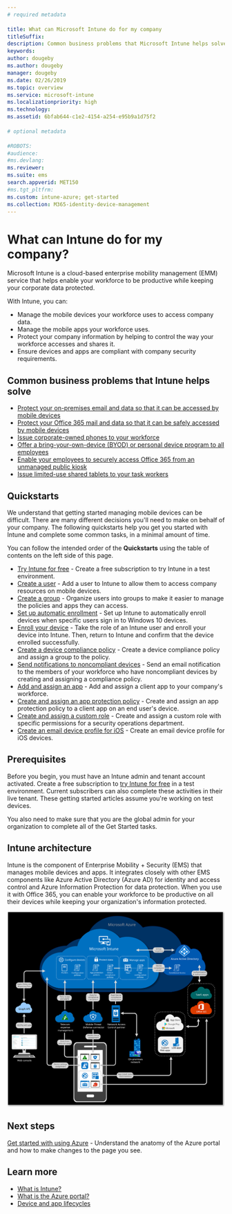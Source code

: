 ```yaml
---
# required metadata

title: What can Microsoft Intune do for my company
titleSuffix: 
description: Common business problems that Microsoft Intune helps solve.
keywords:
author: dougeby
ms.author: dougeby
manager: dougeby
ms.date: 02/26/2019
ms.topic: overview
ms.service: microsoft-intune
ms.localizationpriority: high
ms.technology:
ms.assetid: 6bfab644-c1e2-4154-a254-e95b9a1d75f2

# optional metadata

#ROBOTS:
#audience:
#ms.devlang:
ms.reviewer:
ms.suite: ems
search.appverid: MET150
#ms.tgt_pltfrm:
ms.custom: intune-azure; get-started
ms.collection: M365-identity-device-management
---
```


# What can Intune do for my company?
Microsoft Intune is a cloud-based enterprise mobility management (EMM) service that helps enable your workforce to be productive while keeping your corporate data protected.

With Intune, you can:

- Manage the mobile devices your workforce uses to access company data.
- Manage the mobile apps your workforce uses.
- Protect your company information by helping to control the way your workforce accesses and shares it.
- Ensure devices and apps are compliant with company security requirements.

## Common business problems that Intune helps solve

* [Protect your on-premises email and data so that it can be accessed by mobile devices](common-scenarios.md#protecting-your-on-premises-email-and-data-so-it-can-be-safely-accessed-by-mobile-devices)
* [Protect your Office 365 mail and data so that it can be safely accessed by mobile devices](common-scenarios.md#protecting-your-office-365-email-and-data-so-it-can-be-safely-accessed-by-mobile-devices)
* [Issue corporate-owned phones to your workforce](common-scenarios.md#issue-corporate-owned-phones-to-your-employees)
* [Offer a bring-your-own-device (BYOD) or personal device program to all employees](common-scenarios.md#offer-a-bring-your-own-device-program-to-all-employees)
* [Enable your employees to securely access Office 365 from an unmanaged public kiosk](common-scenarios.md#enable-your-employees-to-securely-access-office-365-from-an-unmanaged-public-kiosk)
* [Issue limited-use shared tablets to your task workers](common-scenarios.md#issue-limited-use-shared-tablets-to-your-employees)

## Quickstarts

We understand that getting started managing mobile devices can be difficult. There are many different decisions you'll need to make on behalf of your company. The following quickstarts help you get you started with Intune and complete some common tasks, in a minimal amount of time.

You can follow the intended order of the **Quickstarts** using the table of contents on the left side of this page.

- [Try Intune for free](free-trial-sign-up.md) - Create a free subscription to try Intune in a test environment.    
- [Create a user](quickstart-create-user.md) - Add a user to Intune to allow them to access company resources on mobile devices.
- [Create a group](quickstart-create-group.md) - Organize users into groups to make it easier to manage the policies and apps they can access.
- [Set up automatic enrollment](enrollment/quickstart-setup-auto-enrollment.md) - Set up Intune to automatically enroll devices when specific users sign in to Windows 10 devices.
- [Enroll your device](enrollment/quickstart-enroll-windows-device.md) - Take the role of an Intune user and enroll your device into Intune. Then, return to Intune and confirm that the device enrolled successfully.
- [Create a device compliance policy](protect/quickstart-set-password-length-android.md) - Create a device compliance policy and assign a group to the policy.
- [Send notifications to noncompliant devices](protect/quickstart-send-notification.md) - Send an email notification to the members of your workforce who have noncompliant devices by creating and assigning a compliance policy.
- [Add and assign an app](apps/quickstart-add-assign-app.md) - Add and assign a client app to your company's workforce.
- [Create and assign an app protection policy](apps/quickstart-create-assign-app-policy.md) - Create and assign an app protection policy to a client app on an end user's device.
- [Create and assign a custom role](quickstart-create-custom-role.md) - Create and assign a custom role with specific permissions for a security operations department. 
- [Create an email device profile for iOS](configuration/quickstart-email-profile.md) - Create an email device profile for iOS devices.

## Prerequisites

Before you begin, you must have an Intune admin and tenant account activated. Create a free subscription to [try Intune for free](free-trial-sign-up.md) in a test environment. Current subscribers can also complete these activities in their live tenant. These getting started articles assume you're working on test devices.

You also need to make sure that you are the global admin for your organization to complete all of the Get Started tasks.

## Intune architecture

Intune is the component of Enterprise Mobility + Security (EMS) that manages mobile devices and apps. It integrates closely with other EMS components like Azure Active Directory (Azure AD) for identity and access control and Azure Information Protection for data protection. When you use it with Office 365, you can enable your workforce to be productive on all their devices while keeping your organization's information protected.

![High-level architectural diagram for Microsoft Intune](/intune/media/intunearchitecture.svg)

## Next steps

[Get started with using Azure](get-started-azure.md) - Understand the anatomy of the Azure portal and how to make changes to the page you see.

## Learn more

* [What is Intune?](introduction-intune.md)
* [What is the Azure portal?](what-is-intune.md)
* [Device and app lifecycles](introduction-device-app-lifecycles.md)
